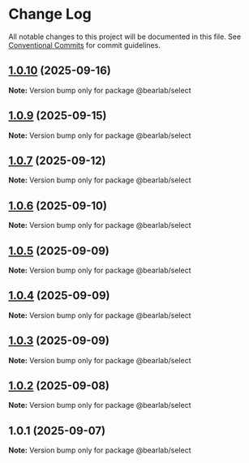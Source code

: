 # Change Log

All notable changes to this project will be documented in this file.
See [Conventional Commits](https://conventionalcommits.org) for commit guidelines.

## [1.0.10](https://github.com/hasanbala/ui-components/compare/@bearlab/select@1.0.9...@bearlab/select@1.0.10) (2025-09-16)

**Note:** Version bump only for package @bearlab/select





## [1.0.9](https://github.com/hasanbala/ui-components/compare/@bearlab/select@1.0.7...@bearlab/select@1.0.9) (2025-09-15)

**Note:** Version bump only for package @bearlab/select





## [1.0.7](https://github.com/hasanbala/ui-components/compare/@bearlab/select@1.0.6...@bearlab/select@1.0.7) (2025-09-12)

**Note:** Version bump only for package @bearlab/select





## [1.0.6](https://github.com/hasanbala/ui-components/compare/@bearlab/select@1.0.5...@bearlab/select@1.0.6) (2025-09-10)

**Note:** Version bump only for package @bearlab/select





## [1.0.5](https://github.com/hasanbala/ui-components/compare/@bearlab/select@1.0.4...@bearlab/select@1.0.5) (2025-09-09)

**Note:** Version bump only for package @bearlab/select





## [1.0.4](https://github.com/hasanbala/ui-components/compare/@bearlab/select@1.0.3...@bearlab/select@1.0.4) (2025-09-09)

**Note:** Version bump only for package @bearlab/select





## [1.0.3](https://github.com/hasanbala/ui-components/compare/@bearlab/select@1.0.2...@bearlab/select@1.0.3) (2025-09-09)

**Note:** Version bump only for package @bearlab/select





## [1.0.2](https://github.com/hasanbala/ui-components/compare/@bearlab/select@1.0.1...@bearlab/select@1.0.2) (2025-09-08)

**Note:** Version bump only for package @bearlab/select





## 1.0.1 (2025-09-07)

**Note:** Version bump only for package @bearlab/select
